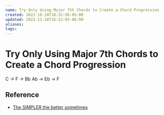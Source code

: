 ```yaml
---
name: Try Only Using Major 7th Chords to Create a Chord Progression
created: 2022-10-18T18:32:56-05:00
updated: 2022-11-16T16:52:03-06:00
aliases: 
tags: 
---
```

# Try Only Using Major 7th Chords to Create a Chord Progression

C -> F -> Bb
Ab -> Eb -> F

## Reference
- [The SIMPLER the better sometimes](https://youtube.com/shorts/BH4AuClW9Jc?feature=share)